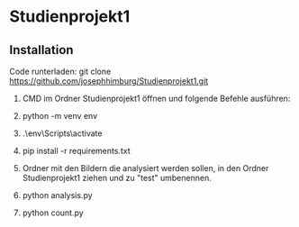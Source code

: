 # Studienprojekt1

## Installation
Code runterladen: git clone https://github.com/josephhimburg/Studienprojekt1.git

1. CMD im Ordner Studienprojekt1 öffnen und folgende Befehle ausführen:

2. python -m venv env

3. .\env\Scripts\activate 

4. pip install -r requirements.txt

5. Ordner mit den Bildern die analysiert werden sollen, in den Ordner Studienprojekt1 ziehen und zu "test" umbenennen.

6. python analysis.py

7. python count.py
